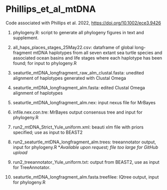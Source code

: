 # Phillips_et_al_mtDNA
Code associated with Phillips et al. 2022, https://doi.org/10.1002/ece3.9426


1. phylogeny.R: script to generate all phylogeny figures in text and supplement.

2. all_haps_places_stages_25May22.csv: dataframe of global long-fragment mtDNA haplotypes from all seven extant sea turtle species and associated ocean basins and life stages where each haplotype has been found; for input to phylogeny.R

3. seaturtle_mtDNA_longfragment_raw_alm_clustal.fasta: unedited alignment of haplotypes generated with Clustal Omega

4. seaturtle_mtDNA_longfragment_alm.fasta: edited Clustal Omega alignment of haplotypes

5. seaturtle_mtDNA_longfragment_alm.nex: input nexus file for MrBayes

6. infile.nex.con.tre: MrBayes output consensus tree and input for phylogeny.R

7. run2_mtDNA_Strict_Yule_uniform.xml: beauti xlm file with priors specified; use as input to BEAST2

8. run2_seaturtle_mtDNA_longfragment_alm.trees: treeannotator output, input for phylogeny.R **Available upon request; file too large for GitHub upload*

9. run2_treeannotator_Yule_uniform.txt: output from BEAST2, use as input for TreeAnnotator.

10. seaturtle_mtDNA_longfragment_alm.fasta.treefilee: IQtree output, input for phylogeny.R
